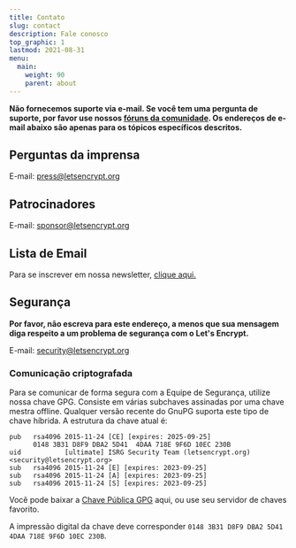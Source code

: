 ```yaml
---
title: Contato
slug: contact
description: Fale conosco
top_graphic: 1
lastmod: 2021-08-31
menu:
  main:
    weight: 90
    parent: about
---
```


**Não fornecemos suporte via e-mail. Se você tem uma pergunta de suporte, por favor use nossos [fóruns da comunidade](https://community.letsencrypt.org). Os endereços de e-mail abaixo são apenas para os tópicos específicos descritos.**

## Perguntas da imprensa

E-mail: [press@letsencrypt.org](mailto:press@letsencrypt.org)

## Patrocinadores

E-mail: [sponsor@letsencrypt.org](mailto:sponsor@letsencrypt.org)

## Lista de Email

Para se inscrever em nossa newsletter, [clique aqui.](https://outreach.abetterinternet.org/emailPreference/e/epc/1011011/YNQ8y1PjGzzyTtRkhCIs0tvAUtc0WRz56GY_3MMv4tE/681)

## Segurança

**Por favor, não escreva para este endereço, a menos que sua mensagem diga respeito a um problema de segurança com o Let's Encrypt.**

E-mail: [security@letsencrypt.org](mailto:security@letsencrypt.org)

### Comunicação criptografada

Para se comunicar de forma segura com a Equipe de Segurança, utilize nossa chave GPG. Consiste em várias subchaves assinadas por uma chave mestra offline. Qualquer versão recente do GnuPG suporta este tipo de chave híbrida. A estrutura da chave atual é:

```
pub   rsa4096 2015-11-24 [CE] [expires: 2025-09-25]
      0148 3B31 D8F9 DBA2 5D41  4DAA 718E 9F6D 10EC 230B
uid           [ultimate] ISRG Security Team (letsencrypt.org) <security@letsencrypt.org>
sub   rsa4096 2015-11-24 [E] [expires: 2023-09-25]
sub   rsa4096 2015-11-24 [A] [expires: 2023-09-25]
sub   rsa4096 2015-11-24 [S] [expires: 2023-09-25]
```

Você pode baixar a [Chave Pública GPG](/security_letsencrypt.org-publickey.asc) aqui, ou use seu servidor de chaves favorito.

A impressão digital da chave deve corresponder `0148 3B31 D8F9 DBA2 5D41 4DAA 718E 9F6D 10EC 230B`.
